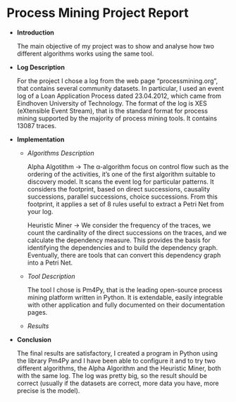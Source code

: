 # **Process Mining Project Report**

- **Introduction**

  The main objective of my project was to show and analyse how two different algorithms works using the same tool.

- **Log Description**

  For the project I chose a log from the web page “processmining.org”, that contains several community datasets.
  In particular, I used an event log of a Loan Application Process dated 23.04.2012, which came from Eindhoven University of   Technology.
  The format of the log is XES (eXtensible Event Stream), that is the standard format for process mining supported by the      majority of process mining tools.
  It contains 13087 traces.

- **Implementation**

  - *Algorithms Description*

    Alpha Algotithm -> 
    The α-algorithm focus on control flow such as the ordering of the activities, it’s one of the first algorithm suitable to     discovery model.
    It scans the event log for particular patterns.
    It considers the footprint, based on direct successions, causality successions, parallel successions, choice successions.
    From this footprint, it applies a set of 8 rules useful to extract a Petri Net from your log.

    Heuristic Miner -> 
    We consider the frequency of the traces, we count the cardinality of the direct successions on the traces, and we     calculate the dependency measure. 
    This provides the basis for identifying the dependencies and to build the dependency graph.
    Eventually, there are tools that can convert this dependency graph into a Petri Net.

  - *Tool Description*

    The tool I chose is Pm4Py, that is the leading open-source process mining platform written in Python.
    It is extendable, easily integrable with other application and fully documented on their documentation pages.

  - *Results*


- **Conclusion**

  The final results are satisfactory, I created a program in Python using the library Pm4Py and I have been able to configure it and to try two different algorithms, the Alpha Algorithm and the Heuristic Miner, both with the same log.
The log was pretty big, so the result should be correct (usually if the datasets are correct, more data you have, more precise is the model).
